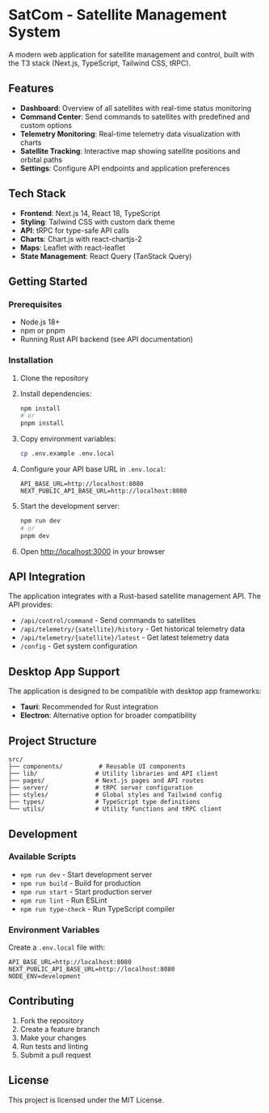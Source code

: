 # SatCom - Satellite Management System

A modern web application for satellite management and control, built with the T3 stack (Next.js, TypeScript, Tailwind CSS, tRPC).

## Features

- **Dashboard**: Overview of all satellites with real-time status monitoring
- **Command Center**: Send commands to satellites with predefined and custom options
- **Telemetry Monitoring**: Real-time telemetry data visualization with charts
- **Satellite Tracking**: Interactive map showing satellite positions and orbital paths
- **Settings**: Configure API endpoints and application preferences

## Tech Stack

- **Frontend**: Next.js 14, React 18, TypeScript
- **Styling**: Tailwind CSS with custom dark theme
- **API**: tRPC for type-safe API calls
- **Charts**: Chart.js with react-chartjs-2
- **Maps**: Leaflet with react-leaflet
- **State Management**: React Query (TanStack Query)

## Getting Started

### Prerequisites

- Node.js 18+ 
- npm or pnpm
- Running Rust API backend (see API documentation)

### Installation

1. Clone the repository
2. Install dependencies:
   ```bash
   npm install
   # or
   pnpm install
   ```

3. Copy environment variables:
   ```bash
   cp .env.example .env.local
   ```

4. Configure your API base URL in `.env.local`:
   ```
   API_BASE_URL=http://localhost:8080
   NEXT_PUBLIC_API_BASE_URL=http://localhost:8080
   ```

5. Start the development server:
   ```bash
   npm run dev
   # or
   pnpm dev
   ```

6. Open [http://localhost:3000](http://localhost:3000) in your browser

## API Integration

The application integrates with a Rust-based satellite management API. The API provides:

- `/api/control/command` - Send commands to satellites
- `/api/telemetry/{satellite}/history` - Get historical telemetry data
- `/api/telemetry/{satellite}/latest` - Get latest telemetry data
- `/config` - Get system configuration

## Desktop App Support

The application is designed to be compatible with desktop app frameworks:

- **Tauri**: Recommended for Rust integration
- **Electron**: Alternative option for broader compatibility

## Project Structure

```
src/
├── components/          # Reusable UI components
├── lib/                # Utility libraries and API client
├── pages/              # Next.js pages and API routes
├── server/             # tRPC server configuration
├── styles/             # Global styles and Tailwind config
├── types/              # TypeScript type definitions
└── utils/              # Utility functions and tRPC client
```

## Development

### Available Scripts

- `npm run dev` - Start development server
- `npm run build` - Build for production
- `npm run start` - Start production server
- `npm run lint` - Run ESLint
- `npm run type-check` - Run TypeScript compiler

### Environment Variables

Create a `.env.local` file with:

```env
API_BASE_URL=http://localhost:8080
NEXT_PUBLIC_API_BASE_URL=http://localhost:8080
NODE_ENV=development
```

## Contributing

1. Fork the repository
2. Create a feature branch
3. Make your changes
4. Run tests and linting
5. Submit a pull request

## License

This project is licensed under the MIT License.
